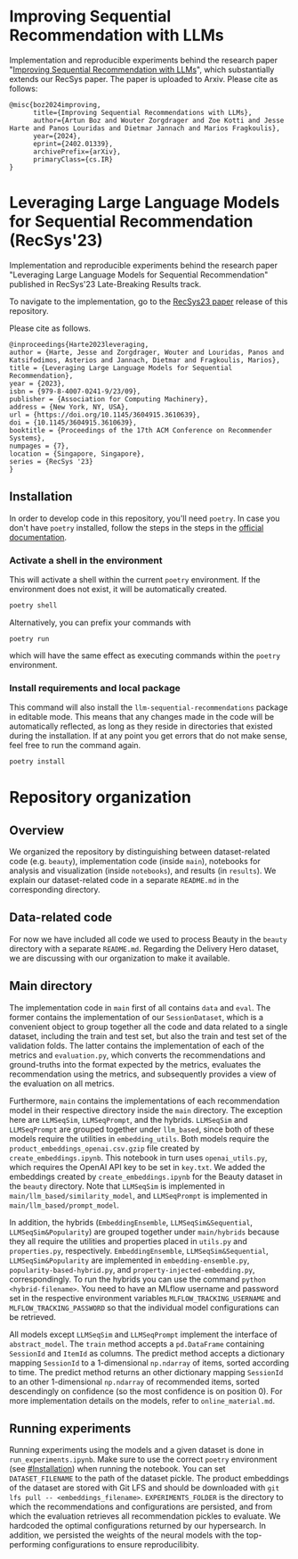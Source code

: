 # Improving Sequential Recommendation with LLMs
Implementation and reproducible experiments behind the research paper "[Improving Sequential Recommendation with LLMs](https://arxiv.org/abs/2402.01339)", which substantially extends our RecSys paper. The paper is uploaded to Arxiv. Please cite as follows:

```
@misc{boz2024improving,
      title={Improving Sequential Recommendations with LLMs},
      author={Artun Boz and Wouter Zorgdrager and Zoe Kotti and Jesse Harte and Panos Louridas and Dietmar Jannach and Marios Fragkoulis},
      year={2024},
      eprint={2402.01339},
      archivePrefix={arXiv},
      primaryClass={cs.IR}
}
```

# Leveraging Large Language Models for Sequential Recommendation (RecSys'23)
Implementation and reproducible experiments behind the research paper "Leveraging Large Language Models for Sequential Recommendation" published in RecSys'23 Late-Breaking Results track.

To navigate to the implementation, go to the [RecSys23 paper](https://github.com/dh-r/LLM-Sequential-Recommendation/releases/tag/RecSys23) release of this repository.

Please cite as follows.

```
@inproceedings{Harte2023leveraging,
author = {Harte, Jesse and Zorgdrager, Wouter and Louridas, Panos and Katsifodimos, Asterios and Jannach, Dietmar and Fragkoulis, Marios},
title = {Leveraging Large Language Models for Sequential Recommendation}, 
year = {2023},
isbn = {979-8-4007-0241-9/23/09},
publisher = {Association for Computing Machinery},
address = {New York, NY, USA},
url = {https://doi.org/10.1145/3604915.3610639},
doi = {10.1145/3604915.3610639},
booktitle = {Proceedings of the 17th ACM Conference on Recommender Systems},
numpages = {7},
location = {Singapore, Singapore},
series = {RecSys '23}
}
```


## Installation

In order to develop code in this repository, you'll need `poetry`. In case you don't have `poetry` installed, follow the steps in the steps in the [official documentation](https://python-poetry.org/docs/#installation).

### Activate a shell in the environment

This will activate a shell within the current `poetry` environment. If the environment does not exist, it will be automatically created.

```bash
poetry shell
```

Alternatively, you can prefix your commands with 

```
poetry run 
```

which will have the same effect as executing commands within the `poetry` environment. 

### Install requirements and local package

This command will also install the `llm-sequential-recommendations` package in editable mode. This means that any changes made in the code will be automatically reflected, as long as they reside in directories that existed during the installation. If at any point you get errors that do not make sense, feel free to run the command again.

```bash
poetry install
```


# Repository organization 

## Overview
We organized the repository by distinguishing between dataset-related code (e.g. `beauty`), implementation code (inside `main`), notebooks for analysis and visualization (inside `notebooks`), and results (in `results`). We explain our dataset-related code in a separate `README.md` in the corresponding directory. 

## Data-related code 
For now we have included all code we used to process Beauty in the `beauty` directory with a separate `README.md`. Regarding the Delivery Hero dataset, we are discussing with our organization to make it available.

## Main directory
The implementation code in `main` first of all contains `data` and `eval`. The former contains the implementation of our `SessionDataset`, which is a convenient object to group together all the code and data related to a single dataset, including the train and test set, but also the train and test set of the validation folds. The latter contains the implementation of each of the metrics and `evaluation.py`, which converts the recommendations and ground-truths into the format expected by the metrics, evaluates the recommendation using the metrics, and subsequently provides a view of the evaluation on all metrics. 

Furthermore, `main` contains the implementations of each recommendation model in their respective directory inside the `main` directory. The exception here are `LLMSeqSim`, `LLMSeqPrompt`, and the hybrids. `LLMSeqSim` and `LLMSeqPrompt` are grouped together under `llm_based`, since both of these models require the utilities in `embedding_utils`. Both models require the `product_embeddings_openai.csv.gzip` file created by `create_embeddings.ipynb`. This notebook in turn uses `openai_utils.py`, which requires the OpenAI API key to be set in `key.txt`. We added the embeddings created by `create_embeddings.ipynb` for the Beauty dataset in the `beauty` directory. Note that `LLMSeqSim` is implemented in `main/llm_based/similarity_model`, and `LLMSeqPrompt` is implemented in `main/llm_based/prompt_model`.

In addition, the hybrids (`EmbeddingEnsemble`, `LLMSeqSim&Sequential`, `LLMSeqSim&Popularity`) are grouped together under `main/hybrids` because they all require the utilities and properties placed in `utils.py` and `properties.py`, respectively. `EmbeddingEnsemble`, `LLMSeqSim&Sequential`, `LLMSeqSim&Popularity` are implemented in `embedding-ensemble.py`, `popularity-based-hybrid.py`, and `property-injected-embedding.py`, correspondingly. To run the hybrids you can use the command `python <hybrid-filename>`. You need to have an MLflow username and password set in the respective environment variables `MLFLOW_TRACKING_USERNAME` and `MLFLOW_TRACKING_PASSWORD` so that the individual model configurations can be retrieved.

All models except `LLMSeqSim` and `LLMSeqPrompt` implement the interface of `abstract_model`. The `train` method accepts a `pd.DataFrame` containing `SessionId` and `ItemId` as columns. The predict method accepts a dictionary mapping `SessionId` to a 1-dimensional `np.ndarray` of items, sorted according to time. The predict method returns an other dictionary mapping `SessionId` to an other 1-dimensional `np.ndarray` of recommended items, sorted descendingly on confidence (so the most confidence is on position 0). For more implementation details on the models, refer to `online_material.md`.

## Running experiments 
Running experiments using the models and a given dataset is done in `run_experiments.ipynb`. Make sure to use the correct `poetry` environment (see [#Installation](https://github.com/dh-r/LLM-Sequential-Recommendation/edit/main/README.md#installation)) when running the notebook. You can set `DATASET_FILENAME` to the path of the dataset pickle. The product embeddings of the dataset are stored with Git LFS and should be downloaded with `git lfs pull -- <embeddings_filename>`. `EXPERIMENTS_FOLDER` is the directory to which the recommendations and configurations are persisted, and from which the evaluation retrieves all recommendation pickles to evaluate. We hardcoded the optimal configurations returned by our hypersearch. In addition, we persisted the weights of the neural models with the top-performing configurations to ensure reproducilibity. 
